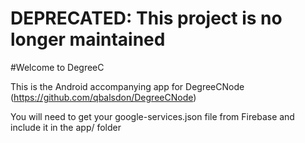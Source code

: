# DEPRECATED: This project is no longer maintained

#Welcome to DegreeC

This is the Android accompanying app for DegreeCNode (https://github.com/qbalsdon/DegreeCNode)

You will need to get your google-services.json file from Firebase and include it in the app/ folder
